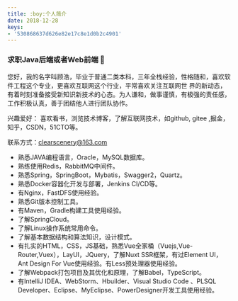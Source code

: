 ```yaml
---
title: :boy:个人简介
date: 2018-12-28
keys:
- '530868637d626e82e17c8e1d0b2c4901'
---
```


### 求职Java后端或者Web前端 👋

<!--
**ClearScenery/ClearScenery** is a ✨ _special_ ✨ repository because its `README.md` (this file) appears on your GitHub profile.

Here are some ideas to get you started:

- 🔭 I’m currently working on ...
- 🌱 I’m currently learning ...
- 👯 I’m looking to collaborate on ...
- 🤔 I’m looking for help with ...
- 💬 Ask me about ...
- 📫 How to reach me: ...
- 😄 Pronouns: ...
- ⚡ Fun fact: ...
-->

您好，我的名字叫顾浩，毕业于普通二类本科，三年全栈经验，性格随和，喜欢软件工程这个专业，更喜欢互联网这个行业，平常喜欢关注互联网世
界的新动态，有着时刻准备接受新知识新技术的心态。为人谦和，做事谨慎，有极强的责任感，
工作积极认真，善于团结他人进行团队协作。

兴趣爱好：
喜欢看书，浏览技术博客，了解互联网技术，如github, gitee ,掘金，知乎，CSDN，51CTO等。

联系方式：clearscenery@163.com

+ 熟悉JAVA编程语言，Oracle，MySQL数据库。
+ 熟练使用Redis，RabbitMQ中间件。
+ 熟悉Spring，SpringBoot，Mybatis，Swagger2，Quartz。
+ 熟悉Docker容器化开发与部署，Jenkins CI/CD等。
+ 有Nginx，FastDFS使用经验。
+ 熟悉Git版本控制工具。
+ 有Maven，Gradle构建工具使用经验。
+ 了解SpringCloud。
+ 了解Linux操作系统常用命令。
+ 了解基本数据结构和算法知识，设计模式。
+ 有扎实的HTML，CSS，JS基础，熟悉Vue全家桶（Vuejs,Vue-Router,Vuex），LayUI，JQuery，了解Nuxt SSR框架，有过Element UI，Ant Design For Vue使用经验。有Less预处理器使用经验。
+ 了解Webpack打包项目及其优化和原理，了解Babel，TypeScript。
+ 有IntelliJ IDEA、WebStorm、Hbuilder、Visual Studio Code 、PLSQL Developer、Eclipse、MyEclipse、PowerDesigner开发工具使用经验。 


